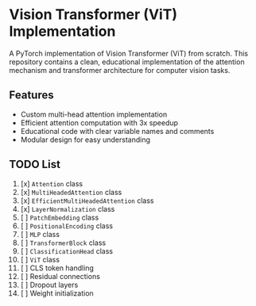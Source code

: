 # Vision Transformer (ViT) Implementation

A PyTorch implementation of Vision Transformer (ViT) from scratch. This repository contains a clean, educational implementation of the attention mechanism and transformer architecture for computer vision tasks.

## Features

- Custom multi-head attention implementation
- Efficient attention computation with 3x speedup
- Educational code with clear variable names and comments
- Modular design for easy understanding

## TODO List

1. [x] `Attention` class
2. [x] `MultiHeadedAttention` class  
3. [x] `EfficientMultiHeadedAttention` class
4. [x] `LayerNormalization` class
5. [ ] `PatchEmbedding` class
6. [ ] `PositionalEncoding` class
7. [ ] `MLP` class
8. [ ] `TransformerBlock` class
9. [ ] `ClassificationHead` class
10. [ ] `ViT` class
11. [ ] CLS token handling
12. [ ] Residual connections
13. [ ] Dropout layers
14. [ ] Weight initialization
